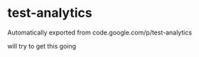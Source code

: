 # test-analytics
Automatically exported from code.google.com/p/test-analytics

will try to get this going
